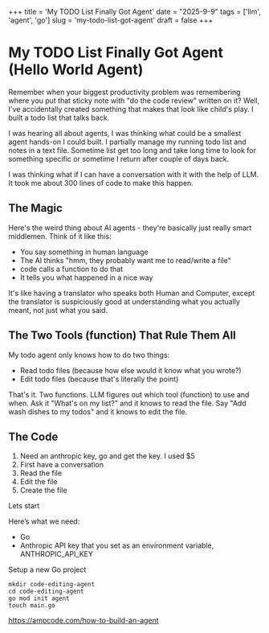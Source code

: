 +++
title = 'My TODO List Finally Got Agent'
date = "2025-9-9"
tags = ['llm', 'agent', 'go']
slug = 'my-todo-list-got-agent'
draft = false
+++

# My TODO List Finally Got Agent (Hello World Agent)

Remember when your biggest productivity problem was remembering where you put that sticky note with "do the code review" written on it? Well, I've accidentally created something that makes that look like child's play. I built a todo list that talks back.

I was hearing all about agents, I was thinking what could be a smallest agent hands-on I could built. I partially manage my running todo list and notes in a text file. Sometime list get too long and take long time to look for something specific or sometime I return after couple of days back.

I was thinking what if I can have a conversation with it with the help of LLM. It took me about 300 lines of code to make this happen.


## The Magic 

Here's the weird thing about AI agents - they're basically just really smart middlemen. Think of it like this:

- You say something in human language
- The AI thinks "hmm, they probably want me to read/write a file"
- code calls a function to do that
- It tells you what happened in a nice way

It's like having a translator who speaks both Human and Computer, except the translator is suspiciously good at understanding what you actually meant, not just what you said.

## The Two Tools (function) That Rule Them All

My todo agent only knows how to do two things:

- Read todo files (because how else would it know what you wrote?)
- Edit todo files (because that's literally the point)

That's it. Two functions. LLM figures out which tool (function) to use and when. Ask it "What's on my list?" and it knows to read the file. Say "Add wash dishes to my todos" and it knows to edit the file.

## The Code

1. Need an anthropic key, go and get the key. I used $5
2. First have a conversation 
3. Read the file 
4. Edit the file 
5. Create the file 

Lets start 

Here’s what we need:

- Go
- Anthropic API key that you set as an environment variable, ANTHROPIC_API_KEY

Setup a new Go project

```
mkdir code-editing-agent
cd code-editing-agent
go mod init agent
touch main.go
```

https://ampcode.com/how-to-build-an-agent